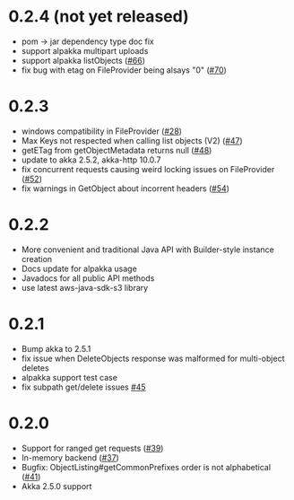 0.2.4 (not yet released)
=======
* pom -> jar dependency type doc fix
* support alpakka multipart uploads
* support alpakka listObjects ([#66](https://github.com/findify/s3mock/issues/66))
* fix bug with etag on FileProvider being alsays "0" ([#70](https://github.com/findify/s3mock/issues/70))

0.2.3
=======
* windows compatibility in FileProvider ([#28](https://github.com/findify/s3mock/issues/28))
* Max Keys not respected when calling list objects (V2) ([#47](https://github.com/findify/s3mock/issues/47))
* getETag from getObjectMetadata returns null ([#48](https://github.com/findify/s3mock/issues/48))
* update to akka 2.5.2, akka-http 10.0.7
* fix concurrent requests causing weird locking issues on FileProvider ([#52](https://github.com/findify/s3mock/issues/52))
* fix warnings in GetObject about incorrent headers ([#54](https://github.com/findify/s3mock/issues/54))

0.2.2
=======
* More convenient and traditional Java API with Builder-style instance creation
* Docs update for alpakka usage
* Javadocs for all public API methods
* use latest aws-java-sdk-s3 library

0.2.1
=======
* Bump akka to 2.5.1
* fix issue when DeleteObjects response was malformed for multi-object deletes
* alpakka support test case
* fix subpath get/delete issues [#45](https://github.com/findify/s3mock/issues/45)

0.2.0
=======
* Support for ranged get requests ([#39](https://github.com/findify/s3mock/pull/39))
* In-memory backend ([#37](https://github.com/findify/s3mock/pull/37))
* Bugfix: ObjectListing#getCommonPrefixes order is not alphabetical ([#41](https://github.com/findify/s3mock/issues/41))
* Akka 2.5.0 support